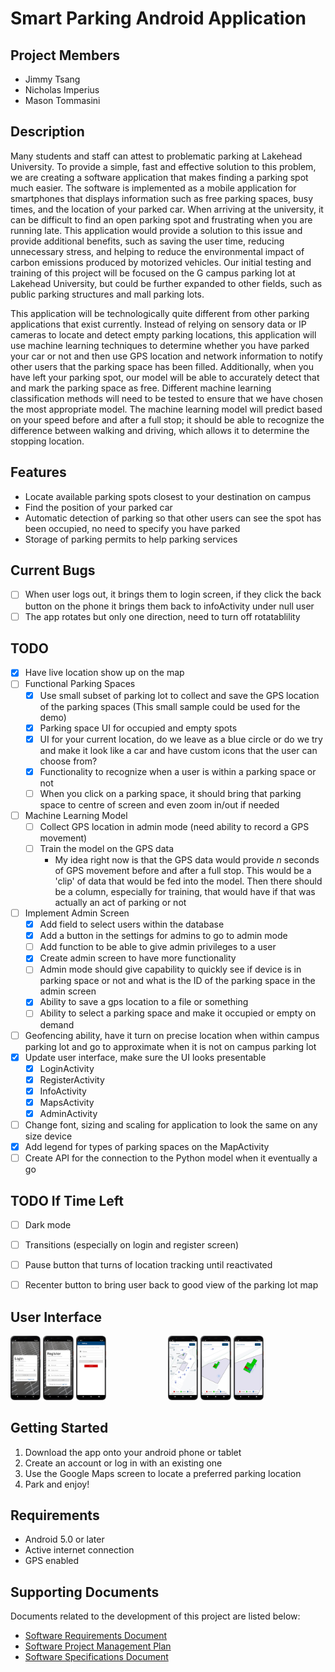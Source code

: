 # Smart Parking Android Application
## Project Members
- Jimmy Tsang
- Nicholas Imperius
- Mason Tommasini

## Description
Many students and staff can attest to problematic parking at Lakehead University. To provide a simple, fast and effective solution to this problem, we are creating a software application that makes finding a parking spot much easier. The software is implemented as a mobile application for smartphones that displays information such as free parking spaces, busy times, and the location of your parked car. When arriving at the university, it can be difficult to find an open parking spot and frustrating when you are running late. This application would provide a solution to this issue and provide additional benefits, such as saving the user time, reducing unnecessary stress, and helping to reduce the environmental impact of carbon emissions produced by motorized vehicles. Our initial testing and training of this project will be focused on the G campus parking lot at Lakehead University, but could be further expanded to other fields, such as public parking structures and mall parking lots. 

This application will be technologically quite different from other parking applications that exist currently. Instead of relying on sensory data or IP cameras to locate and detect empty parking locations, this application will use machine learning techniques to determine whether you have parked your car or not and then use GPS location and network information to notify other users that the parking space has been filled. Additionally, when you have left your parking spot, our model will be able to accurately detect that and mark the parking space as free. Different machine learning classification methods will need to be tested to ensure that we have chosen the most appropriate model. The machine learning model will predict based on your speed before and after a full stop; it should be able to recognize the difference between walking and driving, which allows it to determine the stopping location.

## Features
- Locate available parking spots closest to your destination on campus
- Find the position of your parked car
- Automatic detection of parking so that other users can see the spot has been occupied, no need to specify you have parked
- Storage of parking permits to help parking services

## Current Bugs
- [ ] When user logs out, it brings them to login screen, if they click the back button on the phone it brings them back to infoActivity under null user
- [ ] The app rotates but only one direction, need to turn off rotatablility

## TODO
- [X] Have live location show up on the map
- [ ] Functional Parking Spaces
  - [X] Use small subset of parking lot to collect and save the GPS location of the parking spaces (This small sample could be used for the demo)
  - [X] Parking space UI for occupied and empty spots
  - [X] UI for your current location, do we leave as a blue circle or do we try and make it look like a car and have custom icons that the user can choose from?
  - [X] Functionality to recognize when a user is within a parking space or not
  - [ ] When you click on a parking space, it should bring that parking space to centre of screen and even zoom in/out if needed
- [ ] Machine Learning Model
  - [ ] Collect GPS location in admin mode (need ability to record a GPS movement)
  - [ ] Train the model on the GPS data
    - My idea right now is that the GPS data would provide *n* seconds of GPS movement before and after a full stop. This would be a 'clip' of data that would be fed into the model. Then there should be a column, especially for training, that would have if that was actually an act of parking or not
- [ ] Implement Admin Screen
  - [X] Add field to select users within the database
  - [X] Add a button in the settings for admins to go to admin mode
  - [ ] Add function to be able to give admin privileges to a user
  - [X] Create admin screen to have more functionality
  - [ ] Admin mode should give capability to quickly see if device is in parking space or not and what is the ID of the parking space in the admin screen
  - [X] Ability to save a gps location to a file or something
  - [ ] Ability to select a parking space and make it occupied or empty on demand
- [ ] Geofencing ability, have it turn on precise location when within campus parking lot and go to approximate when it is not on campus parking lot
- [X] Update user interface, make sure the UI looks presentable
  - [X] LoginActivity
  - [X] RegisterActivity
  - [X] InfoActivity
  - [X] MapsActivity
  - [X] AdminActivity
- [ ] Change font, sizing and scaling for application to look the same on any size device
- [X] Add legend for types of parking spaces on the MapActivity
- [ ] Create API for the connection to the Python model when it eventually a go

## TODO If Time Left
- [ ] Dark mode
- [ ] Transitions (especially on login and register screen)
- [ ] Pause button that turns of location tracking until reactivated
- [ ] Recenter button to bring user back to good view of the parking lot map


## User Interface
<div style="display:flex">
  <div style="flex:1;padding-right:10px;">
    <img src="/Screen_Captures/Picture1.png" width="20%">
    <img src="/Screen_Captures/Picture2.png" width="20%">
    <img src="/Screen_Captures/Picture3.png" width="20%">
  </div>
  <div style="flex:1;padding-right:10px;">
    <img src="/Screen_Captures/Picture4.png" width="20%">
    <img src="/Screen_Captures/Picture5.png" width="20%">
    <img src="/Screen_Captures/Picture6.png" width="20%">
  </div>
</div>

## Getting Started
1. Download the app onto your android phone or tablet
2. Create an account or log in with an existing one
3. Use the Google Maps screen to locate a preferred parking location
4. Park and enjoy!

## Requirements
- Android 5.0 or later
- Active internet connection
- GPS enabled

## Supporting Documents
Documents related to the development of this project are listed below:
- [Software Requirements Document](https://github.com/nickimps/Parking_Application/blob/master/Report%20Files/Software_Requirements_Document.pdf)
- [Software Project Management Plan](https://github.com/nickimps/Parking_Application/blob/master/Report%20Files/Software_Project_Management_Plan_Document.pdf)
- [Software Specifications Document](https://github.com/nickimps/Parking_Application/tree/master/Report%20Files/Software_Specifications_Document.pdf)


